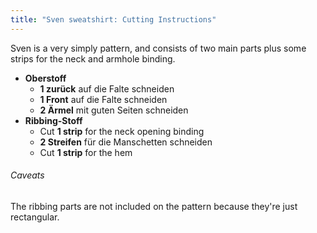 ```yaml
---
title: "Sven sweatshirt: Cutting Instructions"
---
```


Sven is a very simply pattern, and consists of two main parts plus some strips for the neck and armhole binding.

- **Oberstoff**
  - **1 zurück** auf die Falte schneiden
  - **1 Front** auf die Falte schneiden
  - **2 Ärmel** mit guten Seiten schneiden
- **Ribbing-Stoff**
  - Cut **1 strip** for the neck opening binding
  - **2 Streifen**  für die Manschetten schneiden
  - Cut **1 strip**  for the hem

<Warning>

###### Caveats

The ribbing parts are not included on the pattern because they're just rectangular.

</Warning>
